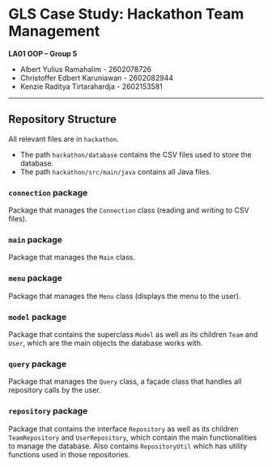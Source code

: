 # GLS Case Study: Hackathon Team Management 

**LA01 OOP – Group 5**
- Albert Yulius Ramahalim - 2602078726
- Christoffer Edbert Karuniawan - 2602082944
- Kenzie Raditya Tirtarahardja - 2602153581

---

## Repository Structure

All relevant files are in `hackathon`.
- The path `hackathon/database` contains the CSV files used to store the database.
- The path `hackathon/src/main/java` contains all Java files.

### `connection` package

Package that manages the `Connection` class (reading and writing to CSV files).

### `main` package

Package that manages the `Main` class.

### `menu` package

Package that manages the `Menu` class (displays the menu to the user).

### `model` package

Package that contains the superclass `Model` as well as its children `Team` and `User`, which are the main objects the database works with.

### `query` package

Package that manages the `Query` class, a façade class that handles all repository calls by the user.

### `repository` package

Package that contains the interface `Repository` as well as its children `TeamRepository` and `UserRepository`, which contain the main functionalities to manage the database. Also contains `RepositoryUtil` which has utility functions used in those repositories.